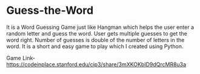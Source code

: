 # Guess-the-Word
It is a Word Guessing Game just like Hangman which helps the user enter a random letter and guess the word. User gets multiple guesses to get the word right. Number of guesses is double of the number of letters in the word. It is a short and easy game to play which I created using Python.

Game Link- https://codeinplace.stanford.edu/cip3/share/3mXKOKbID9dQrcMR8u3a
